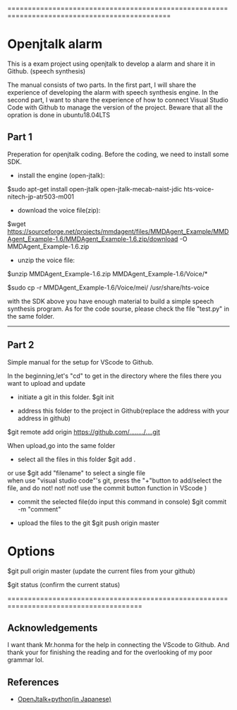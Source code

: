 ==============================================================================================
# Openjtalk alarm

This is a exam project using openjtalk to develop a alarm and share it in Github. (speech synthesis)

The manual consists of two parts. In the first part, I will share the experience of developing the alarm with speech synthesis engine. In the second part, I want to share the experience of how to connect Visual Studio Code with Github to manage the version of the project.
Beware that all the opration is done in ubuntu18.04LTS

## Part 1

Preperation for openjtalk coding.
Before the coding, we need to install some SDK. 

- install the engine (open-jtalk):

$sudo apt-get install open-jtalk open-jtalk-mecab-naist-jdic hts-voice-nitech-jp-atr503-m001

- download the voice file(zip):

$wget https://sourceforge.net/projects/mmdagent/files/MMDAgent_Example/MMDAgent_Example-1.6/MMDAgent_Example-1.6.zip/download -O MMDAgent_Example-1.6.zip

- unzip the voice file:

$unzip MMDAgent_Example-1.6.zip MMDAgent_Example-1.6/Voice/*

$sudo cp -r MMDAgent_Example-1.6/Voice/mei/ /usr/share/hts-voice

with the SDK above you have enough material to build a simple speech synthesis program.
As for the code sourse, please check the file "test.py" in the same folder. 

--------------------------------------------------------------------------------------------
## Part 2

 Simple manual for the setup for VScode to Github.

 In the beginning,let's "cd" to get in the directory where the files there you want to upload and update

- initiate a git in this folder.
$git init

- address this folder to the project in Github(replace the address with your address in github)

$git remote add origin https://github.com/......../....git


 When upload,go into the same folder

- select all the files in this folder
$git add .  

or use $git add "filename" to select a single file  
when use "visual studio code"'s git, press the "+"button to add/select the file, and do not! not! not! use the commit button function in VScode )

- commit the selected file(do input this command in console)
$git commit -m "comment"  

- upload the files to the git
$git push origin master 

# Options

$git pull origin master (update the current files from your github)  

$git status (confirm the current status)

=======================================================================================

## Acknowledgements

I want thank Mr.honma for the help in connecting the VScode to Github.
And thank your for finishing the reading and for the overlooking of my poor grammar lol.

## References
- [OpenJtalk+python(in Japanese)](https://qiita.com/kkoba84/items/b828229c374a249965a9)